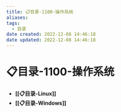 ```yaml
---
title: 📋目录-1100-操作系统
aliases:
tags:
  - 目录
date created: 2022-12-08 14:46:18
date updated: 2022-12-08 14:46:18
---
```


# 📋目录-1100-操作系统

- **[[📋目录-Linux]]**
- **[[📋目录-Windows]]**
